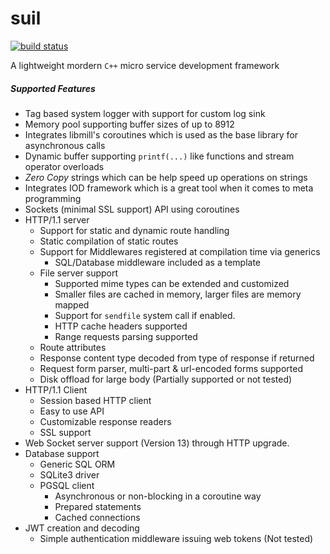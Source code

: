 # suil 
[![build status](http://suilteam-gitlab/software/suil/badges/master/build.svg)](http://suilteam-gitlab/software/suil/commits/master)

A lightweight mordern `C++` micro service development framework

##### Supported Features

*  Tag based system logger with support for custom log sink
*  Memory pool supporting buffer sizes of up to 8912
*  Integrates libmill's coroutines which is used as the base library for asynchronous calls
*  Dynamic buffer supporting `printf(...)` like functions and stream operator overloads
*  *Zero Copy* strings which can be help speed up operations on strings
*  Integrates IOD framework which is a great tool when it comes to meta programming
*  Sockets (minimal SSL support) API using coroutines
*  HTTP/1.1 server
   *  Support for static and dynamic route handling
   *  Static compilation of static routes
   *  Support for Middlewares registered at compilation time via generics
      *  SQL/Database middleware included as a template
   *  File server support
      *  Supported mime types can be extended and customized
      *  Smaller files are cached in memory, larger files are memory mapped
      *  Support for `sendfile` system call if enabled.
      *  HTTP cache headers supported
      *  Range requests parsing supported
   *  Route attributes
   *  Response content type decoded from type of response if returned
   *  Request form parser, multi-part & url-encoded forms supported
   *  Disk offload for large body (Partially supported or not tested)
*  HTTP/1.1 Client
   *  Session based HTTP client
   *  Easy to use API
   *  Customizable response readers
   *  SSL support
*  Web Socket server support (Version 13) through HTTP upgrade.
*  Database support
   *  Generic SQL ORM 
   *  SQLite3 driver
   *  PGSQL client
      *  Asynchronous or non-blocking in a coroutine way
      *  Prepared statements
      *  Cached connections
*  JWT creation and decoding
   *  Simple authentication middleware issuing web tokens (Not tested)

